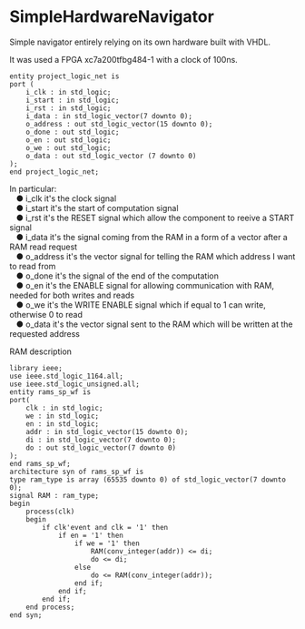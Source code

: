 # SimpleHardwareNavigator
Simple navigator entirely relying on its own hardware built with VHDL.

It was used a FPGA xc7a200tfbg484-1 with a clock of 100ns.

```
entity project_logic_net is
port (
    i_clk : in std_logic;
    i_start : in std_logic;
    i_rst : in std_logic;
    i_data : in std_logic_vector(7 downto 0);
    o_address : out std_logic_vector(15 downto 0);
    o_done : out std_logic;
    o_en : out std_logic;
    o_we : out std_logic;
    o_data : out std_logic_vector (7 downto 0)
);
end project_logic_net;
```
In particular:  
&nbsp;&nbsp;&nbsp;● i_clk it's the clock signal  
&nbsp;&nbsp;&nbsp;● i_start it's the start of computation signal  
&nbsp;&nbsp;&nbsp;● i_rst it's the RESET signal which allow the component to reeive a START signal  
&nbsp;&nbsp;&nbsp;● i_data it's the signal coming from the RAM in a form of a vector after a RAM read request  
&nbsp;&nbsp;&nbsp;● o_address it's the vector signal for telling the RAM which address I want to read from  
&nbsp;&nbsp;&nbsp;● o_done it's the signal of the end of the computation  
&nbsp;&nbsp;&nbsp;● o_en it's the ENABLE signal for allowing communication with RAM, needed for both writes and reads  
&nbsp;&nbsp;&nbsp;● o_we it's the WRITE ENABLE signal which if equal to 1 can write, otherwise 0 to read  
&nbsp;&nbsp;&nbsp;● o_data it's the vector signal sent to the RAM which will be written at the requested address  

RAM description
```
library ieee;
use ieee.std_logic_1164.all;
use ieee.std_logic_unsigned.all;
entity rams_sp_wf is
port(
    clk : in std_logic;
    we : in std_logic;
    en : in std_logic;
    addr : in std_logic_vector(15 downto 0);
    di : in std_logic_vector(7 downto 0);
    do : out std_logic_vector(7 downto 0)
);
end rams_sp_wf;
architecture syn of rams_sp_wf is
type ram_type is array (65535 downto 0) of std_logic_vector(7 downto 0);
signal RAM : ram_type;
begin
    process(clk)
    begin
        if clk'event and clk = '1' then
            if en = '1' then
                if we = '1' then
                    RAM(conv_integer(addr)) <= di;
                    do <= di;
                else
                    do <= RAM(conv_integer(addr));
                end if;
            end if;
        end if;
    end process;
end syn;
```
